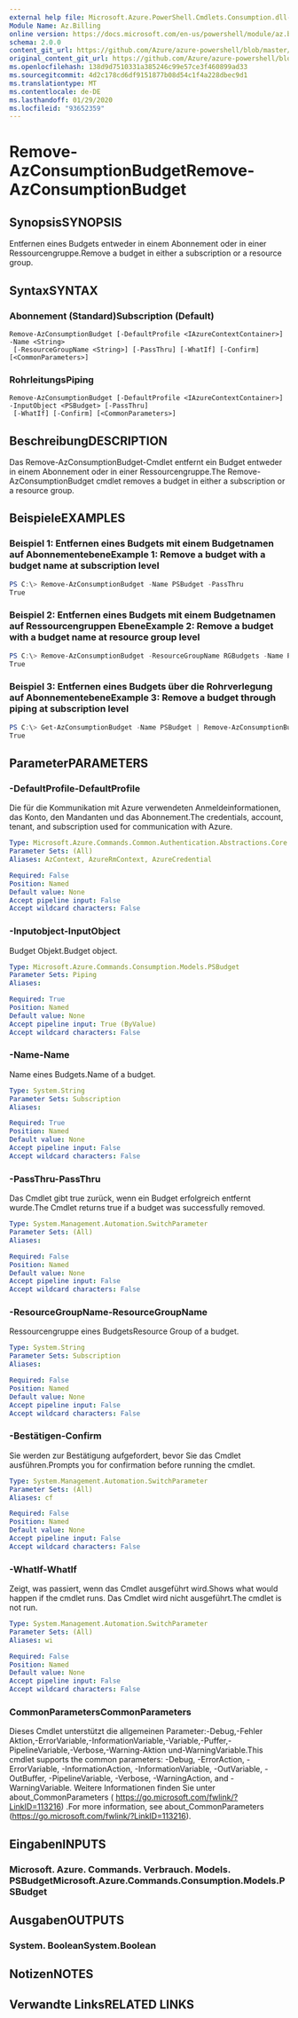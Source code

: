 ```yaml
---
external help file: Microsoft.Azure.PowerShell.Cmdlets.Consumption.dll-Help.xml
Module Name: Az.Billing
online version: https://docs.microsoft.com/en-us/powershell/module/az.billing/remove-azconsumptionbudget
schema: 2.0.0
content_git_url: https://github.com/Azure/azure-powershell/blob/master/src/Billing/Billing/help/Remove-AzConsumptionBudget.md
original_content_git_url: https://github.com/Azure/azure-powershell/blob/master/src/Billing/Billing/help/Remove-AzConsumptionBudget.md
ms.openlocfilehash: 138d9d7510331a385246c99e57ce3f460899ad33
ms.sourcegitcommit: 4d2c178cd6df9151877b08d54c1f4a228dbec9d1
ms.translationtype: MT
ms.contentlocale: de-DE
ms.lasthandoff: 01/29/2020
ms.locfileid: "93652359"
---
```

# <span data-ttu-id="8ec7e-101">Remove-AzConsumptionBudget</span><span class="sxs-lookup"><span data-stu-id="8ec7e-101">Remove-AzConsumptionBudget</span></span>

## <span data-ttu-id="8ec7e-102">Synopsis</span><span class="sxs-lookup"><span data-stu-id="8ec7e-102">SYNOPSIS</span></span>
<span data-ttu-id="8ec7e-103">Entfernen eines Budgets entweder in einem Abonnement oder in einer Ressourcengruppe.</span><span class="sxs-lookup"><span data-stu-id="8ec7e-103">Remove a budget in either a subscription or a resource group.</span></span>

## <span data-ttu-id="8ec7e-104">Syntax</span><span class="sxs-lookup"><span data-stu-id="8ec7e-104">SYNTAX</span></span>

### <span data-ttu-id="8ec7e-105">Abonnement (Standard)</span><span class="sxs-lookup"><span data-stu-id="8ec7e-105">Subscription (Default)</span></span>
```
Remove-AzConsumptionBudget [-DefaultProfile <IAzureContextContainer>] -Name <String>
 [-ResourceGroupName <String>] [-PassThru] [-WhatIf] [-Confirm] [<CommonParameters>]
```

### <span data-ttu-id="8ec7e-106">Rohrleitungs</span><span class="sxs-lookup"><span data-stu-id="8ec7e-106">Piping</span></span>
```
Remove-AzConsumptionBudget [-DefaultProfile <IAzureContextContainer>] -InputObject <PSBudget> [-PassThru]
 [-WhatIf] [-Confirm] [<CommonParameters>]
```

## <span data-ttu-id="8ec7e-107">Beschreibung</span><span class="sxs-lookup"><span data-stu-id="8ec7e-107">DESCRIPTION</span></span>
<span data-ttu-id="8ec7e-108">Das Remove-AzConsumptionBudget-Cmdlet entfernt ein Budget entweder in einem Abonnement oder in einer Ressourcengruppe.</span><span class="sxs-lookup"><span data-stu-id="8ec7e-108">The Remove-AzConsumptionBudget cmdlet removes a budget in either a subscription or a resource group.</span></span>

## <span data-ttu-id="8ec7e-109">Beispiele</span><span class="sxs-lookup"><span data-stu-id="8ec7e-109">EXAMPLES</span></span>

### <span data-ttu-id="8ec7e-110">Beispiel 1: Entfernen eines Budgets mit einem Budgetnamen auf Abonnementebene</span><span class="sxs-lookup"><span data-stu-id="8ec7e-110">Example 1: Remove a budget with a budget name at subscription level</span></span>
```powershell
PS C:\> Remove-AzConsumptionBudget -Name PSBudget -PassThru
True
```

### <span data-ttu-id="8ec7e-111">Beispiel 2: Entfernen eines Budgets mit einem Budgetnamen auf Ressourcengruppen Ebene</span><span class="sxs-lookup"><span data-stu-id="8ec7e-111">Example 2: Remove a budget with a budget name at resource group level</span></span>
```powershell
PS C:\> Remove-AzConsumptionBudget -ResourceGroupName RGBudgets -Name PSBudgetRG -PassThru
True
```

### <span data-ttu-id="8ec7e-112">Beispiel 3: Entfernen eines Budgets über die Rohrverlegung auf Abonnementebene</span><span class="sxs-lookup"><span data-stu-id="8ec7e-112">Example 3: Remove a budget through piping at subscription level</span></span>
```powershell
PS C:\> Get-AzConsumptionBudget -Name PSBudget | Remove-AzConsumptionBudget -PassThru
True
```

## <span data-ttu-id="8ec7e-113">Parameter</span><span class="sxs-lookup"><span data-stu-id="8ec7e-113">PARAMETERS</span></span>

### <span data-ttu-id="8ec7e-114">-DefaultProfile</span><span class="sxs-lookup"><span data-stu-id="8ec7e-114">-DefaultProfile</span></span>
<span data-ttu-id="8ec7e-115">Die für die Kommunikation mit Azure verwendeten Anmeldeinformationen, das Konto, den Mandanten und das Abonnement.</span><span class="sxs-lookup"><span data-stu-id="8ec7e-115">The credentials, account, tenant, and subscription used for communication with Azure.</span></span>

```yaml
Type: Microsoft.Azure.Commands.Common.Authentication.Abstractions.Core.IAzureContextContainer
Parameter Sets: (All)
Aliases: AzContext, AzureRmContext, AzureCredential

Required: False
Position: Named
Default value: None
Accept pipeline input: False
Accept wildcard characters: False
```

### <span data-ttu-id="8ec7e-116">-Inputobject</span><span class="sxs-lookup"><span data-stu-id="8ec7e-116">-InputObject</span></span>
<span data-ttu-id="8ec7e-117">Budget Objekt.</span><span class="sxs-lookup"><span data-stu-id="8ec7e-117">Budget object.</span></span>

```yaml
Type: Microsoft.Azure.Commands.Consumption.Models.PSBudget
Parameter Sets: Piping
Aliases:

Required: True
Position: Named
Default value: None
Accept pipeline input: True (ByValue)
Accept wildcard characters: False
```

### <span data-ttu-id="8ec7e-118">-Name</span><span class="sxs-lookup"><span data-stu-id="8ec7e-118">-Name</span></span>
<span data-ttu-id="8ec7e-119">Name eines Budgets.</span><span class="sxs-lookup"><span data-stu-id="8ec7e-119">Name of a budget.</span></span>

```yaml
Type: System.String
Parameter Sets: Subscription
Aliases:

Required: True
Position: Named
Default value: None
Accept pipeline input: False
Accept wildcard characters: False
```

### <span data-ttu-id="8ec7e-120">-PassThru</span><span class="sxs-lookup"><span data-stu-id="8ec7e-120">-PassThru</span></span>
<span data-ttu-id="8ec7e-121">Das Cmdlet gibt true zurück, wenn ein Budget erfolgreich entfernt wurde.</span><span class="sxs-lookup"><span data-stu-id="8ec7e-121">The Cmdlet returns true if a budget was successfully removed.</span></span>

```yaml
Type: System.Management.Automation.SwitchParameter
Parameter Sets: (All)
Aliases:

Required: False
Position: Named
Default value: None
Accept pipeline input: False
Accept wildcard characters: False
```

### <span data-ttu-id="8ec7e-122">-ResourceGroupName</span><span class="sxs-lookup"><span data-stu-id="8ec7e-122">-ResourceGroupName</span></span>
<span data-ttu-id="8ec7e-123">Ressourcengruppe eines Budgets</span><span class="sxs-lookup"><span data-stu-id="8ec7e-123">Resource Group of a budget.</span></span>

```yaml
Type: System.String
Parameter Sets: Subscription
Aliases:

Required: False
Position: Named
Default value: None
Accept pipeline input: False
Accept wildcard characters: False
```

### <span data-ttu-id="8ec7e-124">-Bestätigen</span><span class="sxs-lookup"><span data-stu-id="8ec7e-124">-Confirm</span></span>
<span data-ttu-id="8ec7e-125">Sie werden zur Bestätigung aufgefordert, bevor Sie das Cmdlet ausführen.</span><span class="sxs-lookup"><span data-stu-id="8ec7e-125">Prompts you for confirmation before running the cmdlet.</span></span>

```yaml
Type: System.Management.Automation.SwitchParameter
Parameter Sets: (All)
Aliases: cf

Required: False
Position: Named
Default value: None
Accept pipeline input: False
Accept wildcard characters: False
```

### <span data-ttu-id="8ec7e-126">-WhatIf</span><span class="sxs-lookup"><span data-stu-id="8ec7e-126">-WhatIf</span></span>
<span data-ttu-id="8ec7e-127">Zeigt, was passiert, wenn das Cmdlet ausgeführt wird.</span><span class="sxs-lookup"><span data-stu-id="8ec7e-127">Shows what would happen if the cmdlet runs.</span></span>
<span data-ttu-id="8ec7e-128">Das Cmdlet wird nicht ausgeführt.</span><span class="sxs-lookup"><span data-stu-id="8ec7e-128">The cmdlet is not run.</span></span>

```yaml
Type: System.Management.Automation.SwitchParameter
Parameter Sets: (All)
Aliases: wi

Required: False
Position: Named
Default value: None
Accept pipeline input: False
Accept wildcard characters: False
```

### <span data-ttu-id="8ec7e-129">CommonParameters</span><span class="sxs-lookup"><span data-stu-id="8ec7e-129">CommonParameters</span></span>
<span data-ttu-id="8ec7e-130">Dieses Cmdlet unterstützt die allgemeinen Parameter:-Debug,-Fehler Aktion,-ErrorVariable,-InformationVariable,-Variable,-Puffer,-PipelineVariable,-Verbose,-Warning-Aktion und-WarningVariable.</span><span class="sxs-lookup"><span data-stu-id="8ec7e-130">This cmdlet supports the common parameters: -Debug, -ErrorAction, -ErrorVariable, -InformationAction, -InformationVariable, -OutVariable, -OutBuffer, -PipelineVariable, -Verbose, -WarningAction, and -WarningVariable.</span></span> <span data-ttu-id="8ec7e-131">Weitere Informationen finden Sie unter about_CommonParameters ( https://go.microsoft.com/fwlink/?LinkID=113216) .</span><span class="sxs-lookup"><span data-stu-id="8ec7e-131">For more information, see about_CommonParameters (https://go.microsoft.com/fwlink/?LinkID=113216).</span></span>

## <span data-ttu-id="8ec7e-132">Eingaben</span><span class="sxs-lookup"><span data-stu-id="8ec7e-132">INPUTS</span></span>

### <span data-ttu-id="8ec7e-133">Microsoft. Azure. Commands. Verbrauch. Models. PSBudget</span><span class="sxs-lookup"><span data-stu-id="8ec7e-133">Microsoft.Azure.Commands.Consumption.Models.PSBudget</span></span>

## <span data-ttu-id="8ec7e-134">Ausgaben</span><span class="sxs-lookup"><span data-stu-id="8ec7e-134">OUTPUTS</span></span>

### <span data-ttu-id="8ec7e-135">System. Boolean</span><span class="sxs-lookup"><span data-stu-id="8ec7e-135">System.Boolean</span></span>

## <span data-ttu-id="8ec7e-136">Notizen</span><span class="sxs-lookup"><span data-stu-id="8ec7e-136">NOTES</span></span>

## <span data-ttu-id="8ec7e-137">Verwandte Links</span><span class="sxs-lookup"><span data-stu-id="8ec7e-137">RELATED LINKS</span></span>
